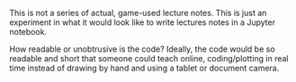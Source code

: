 This is not a series of actual, game-used lecture notes. This is just an experiment in what it would look like to write lectures notes in a Jupyter notebook. 

How readable or unobtrusive is the code? Ideally, the code would be so readable and short that someone could teach online, coding/plotting in real time instead of drawing by hand and using a tablet or document camera.
